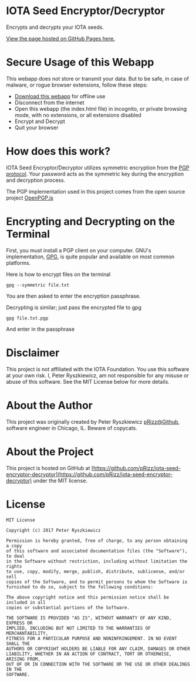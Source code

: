 # IOTA Seed Encryptor/Decryptor
Encrypts and decrypts your IOTA seeds.

[View the page hosted on GitHub Pages here.](https://prizz.github.io/iota-seed-encryptor-decryptor/)

# Secure Usage of this Webapp
This webapp does not store or transmit your data. But to be safe, in case of malware, or rogue browser extensions, follow these steps:
* [Download this webapp](https://github.com/pRizz/iota-seed-encryptor-decryptor/archive/master.zip) for offline use
* Disconnect from the internet
* Open this webapp (the index.html file) in incognito, or private browsing mode, with no extensions, or all extensions disabled
* Encrypt and Decrypt
* Quit your browser

# How does this work?
IOTA Seed Encryptor/Decryptor utilizes symmetric encryption from the [PGP protocol](https://en.wikipedia.org/wiki/Pretty_Good_Privacy). Your password acts as the symmetric key during the encryption and decryption process.

The PGP implementation used in this project comes from the open source project [OpenPGP.js](https://github.com/openpgpjs/openpgpjs)

# Encrypting and Decrypting on the Terminal
First, you must install a PGP client on your computer. GNU's implementation, [GPG](https://gnupg.org/download/index.html), is quite popular and available on most common platforms.

Here is how to encrypt files on the terminal
```
gpg --symmetric file.txt
```
You are then asked to enter the encryption passphrase.

Decrypting is similar; just pass the encrypted file to gpg
```
gpg file.txt.pgp
```
And enter in the passphrase

# Disclaimer
This project is not affiliated with the IOTA Foundation. You use this software at your own risk. I, Peter Ryszkiewicz, am not responsible for any misuse or abuse of this software. See the MIT License below for more details.

# About the Author
This project was originally created by Peter Ryszkiewicz [pRizz@Github](https://github.com/pRizz), software engineer in Chicago, IL. Beware of copycats.

# About the Project
This project is hosted on GitHub at [https://github.com/pRizz/iota-seed-encryptor-decryptor](https://github.com/pRizz/iota-seed-encryptor-decryptor) under the MIT license.

# License
```
MIT License

Copyright (c) 2017 Peter Ryszkiewicz

Permission is hereby granted, free of charge, to any person obtaining a copy
of this software and associated documentation files (the "Software"), to deal
in the Software without restriction, including without limitation the rights
to use, copy, modify, merge, publish, distribute, sublicense, and/or sell
copies of the Software, and to permit persons to whom the Software is
furnished to do so, subject to the following conditions:

The above copyright notice and this permission notice shall be included in all
copies or substantial portions of the Software.

THE SOFTWARE IS PROVIDED "AS IS", WITHOUT WARRANTY OF ANY KIND, EXPRESS OR
IMPLIED, INCLUDING BUT NOT LIMITED TO THE WARRANTIES OF MERCHANTABILITY,
FITNESS FOR A PARTICULAR PURPOSE AND NONINFRINGEMENT. IN NO EVENT SHALL THE
AUTHORS OR COPYRIGHT HOLDERS BE LIABLE FOR ANY CLAIM, DAMAGES OR OTHER
LIABILITY, WHETHER IN AN ACTION OF CONTRACT, TORT OR OTHERWISE, ARISING FROM,
OUT OF OR IN CONNECTION WITH THE SOFTWARE OR THE USE OR OTHER DEALINGS IN THE
SOFTWARE.
```
